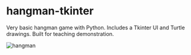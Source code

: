 # hangman-tkinter
Very basic hangman game with Python. Includes a Tkinter UI and Turtle drawings. Built for teaching demonstration.

![hangman](https://user-images.githubusercontent.com/20264567/138584777-94026b36-a062-4739-8235-8fd0245a2130.png)
